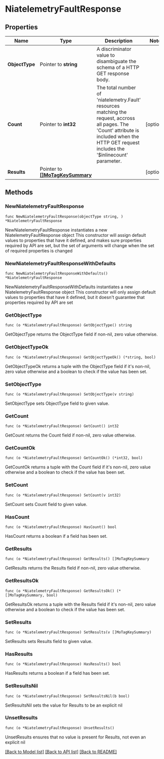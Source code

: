 # NiatelemetryFaultResponse

## Properties

Name | Type | Description | Notes
------------ | ------------- | ------------- | -------------
**ObjectType** | Pointer to **string** | A discriminator value to disambiguate the schema of a HTTP GET response body. | 
**Count** | Pointer to **int32** | The total number of &#39;niatelemetry.Fault&#39; resources matching the request, accross all pages. The &#39;Count&#39; attribute is included when the HTTP GET request includes the &#39;$inlinecount&#39; parameter. | [optional] 
**Results** | Pointer to [**[]MoTagKeySummary**](MoTagKeySummary.md) |  | [optional] 

## Methods

### NewNiatelemetryFaultResponse

`func NewNiatelemetryFaultResponse(objectType string, ) *NiatelemetryFaultResponse`

NewNiatelemetryFaultResponse instantiates a new NiatelemetryFaultResponse object
This constructor will assign default values to properties that have it defined,
and makes sure properties required by API are set, but the set of arguments
will change when the set of required properties is changed

### NewNiatelemetryFaultResponseWithDefaults

`func NewNiatelemetryFaultResponseWithDefaults() *NiatelemetryFaultResponse`

NewNiatelemetryFaultResponseWithDefaults instantiates a new NiatelemetryFaultResponse object
This constructor will only assign default values to properties that have it defined,
but it doesn't guarantee that properties required by API are set

### GetObjectType

`func (o *NiatelemetryFaultResponse) GetObjectType() string`

GetObjectType returns the ObjectType field if non-nil, zero value otherwise.

### GetObjectTypeOk

`func (o *NiatelemetryFaultResponse) GetObjectTypeOk() (*string, bool)`

GetObjectTypeOk returns a tuple with the ObjectType field if it's non-nil, zero value otherwise
and a boolean to check if the value has been set.

### SetObjectType

`func (o *NiatelemetryFaultResponse) SetObjectType(v string)`

SetObjectType sets ObjectType field to given value.


### GetCount

`func (o *NiatelemetryFaultResponse) GetCount() int32`

GetCount returns the Count field if non-nil, zero value otherwise.

### GetCountOk

`func (o *NiatelemetryFaultResponse) GetCountOk() (*int32, bool)`

GetCountOk returns a tuple with the Count field if it's non-nil, zero value otherwise
and a boolean to check if the value has been set.

### SetCount

`func (o *NiatelemetryFaultResponse) SetCount(v int32)`

SetCount sets Count field to given value.

### HasCount

`func (o *NiatelemetryFaultResponse) HasCount() bool`

HasCount returns a boolean if a field has been set.

### GetResults

`func (o *NiatelemetryFaultResponse) GetResults() []MoTagKeySummary`

GetResults returns the Results field if non-nil, zero value otherwise.

### GetResultsOk

`func (o *NiatelemetryFaultResponse) GetResultsOk() (*[]MoTagKeySummary, bool)`

GetResultsOk returns a tuple with the Results field if it's non-nil, zero value otherwise
and a boolean to check if the value has been set.

### SetResults

`func (o *NiatelemetryFaultResponse) SetResults(v []MoTagKeySummary)`

SetResults sets Results field to given value.

### HasResults

`func (o *NiatelemetryFaultResponse) HasResults() bool`

HasResults returns a boolean if a field has been set.

### SetResultsNil

`func (o *NiatelemetryFaultResponse) SetResultsNil(b bool)`

 SetResultsNil sets the value for Results to be an explicit nil

### UnsetResults
`func (o *NiatelemetryFaultResponse) UnsetResults()`

UnsetResults ensures that no value is present for Results, not even an explicit nil

[[Back to Model list]](../README.md#documentation-for-models) [[Back to API list]](../README.md#documentation-for-api-endpoints) [[Back to README]](../README.md)


